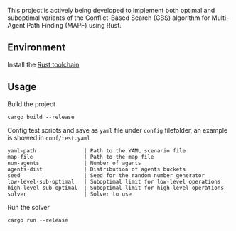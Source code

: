 This project is actively being developed to implement both optimal and suboptimal variants of the Conflict-Based Search (CBS) algorithm for Multi-Agent Path Finding (MAPF) using Rust.

## Environment
Install the [Rust toolchain](https://www.rust-lang.org/tools/install)

## Usage
Build the project

```
cargo build --release
```

Config test scripts and save as `yaml` file under `config` filefolder, an example is showed in `conf/test.yaml`

```
yaml-path               | Path to the YAML scenario file
map-file                | Path to the map file
num-agents              | Number of agents
agents-dist             | Distribution of agents buckets
seed                    | Seed for the random number generator
low-level-sub-optimal   | Suboptimal limit for low-level operations
high-level-sub-optimal  | Suboptimal limit for high-level operations
solver                  | Solver to use
```

Run the solver

```
cargo run --release
```